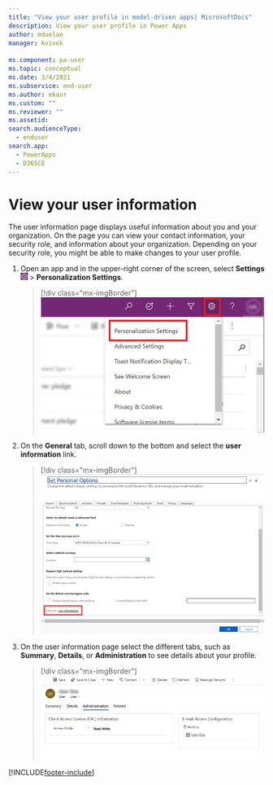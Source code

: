 ```yaml
---
title: "View your user profile in model-driven apps| MicrosoftDocs"
description: View your user profile in Power Apps
author: mduelae
manager: kvivek

ms.component: pa-user
ms.topic: conceptual
ms.date: 3/4/2021
ms.subservice: end-user
ms.author: mkaur
ms.custom: ""
ms.reviewer: ""
ms.assetid: 
search.audienceType: 
  - enduser
search.app: 
  - PowerApps
  - D365CE
---
```


# View your user information  

The user information page displays useful information about you and your organization. On the page you can view your contact information, your security role, and information about your organization. Depending on your security role, you might be able to make changes to your user profile.  
  
1. Open an app and in the upper-right corner of the screen, select **Settings** ![user profile settings button.](media/user-profile-settings-button.png) > **Personalization Settings**.  

   > [!div class="mx-imgBorder"] 
   > ![Personalization settings.](media/setting-personal-options.png "Personalization settings")

2. On the **General** tab, scroll down to the bottom and select the **user information** link.  

   > [!div class="mx-imgBorder"] 
   > ![Select the user information link.](media/user-info.png "Select the user information link")
  
3. On the user information page select the different tabs, such as **Summary**, **Details**, or **Administration** to see details about your profile. 

   > [!div class="mx-imgBorder"] 
   > ![User profile page.](media/user-profile-info.png "User profile page")
  


[!INCLUDE[footer-include](../includes/footer-banner.md)]
